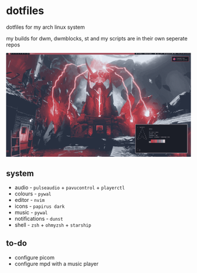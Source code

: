 # dotfiles
dotfiles for my arch linux system

my builds for dwm, dwmblocks, st and my scripts are in their own seperate repos

![screenshot](screenshot.png)

## system

- audio - `pulseaudio` + `pavucontrol` + `playerctl`
- colours - `pywal`
- editor - `nvim`
- icons - `papirus dark`
- music - `pywal`
- notifications - `dunst`
- shell - `zsh` + `ohmyzsh` + `starship`

## to-do

- configure picom
- configure mpd with a music player

